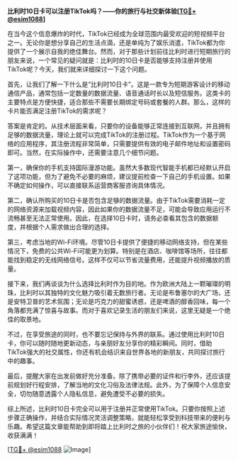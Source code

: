 **比利时10日卡可以注册TikTok吗？——你的旅行与社交新体验[[TG💪+ @esim1088](https://t.me/s/esim1088)]**

在当今这个信息爆炸的时代，TikTok已经成为全球范围内最受欢迎的短视频平台之一。无论你是想分享自己的生活点滴，还是单纯为了娱乐消遣，TikTok都为你提供了一个展示自我的绝佳舞台。然而，对于那些计划前往比利时进行短期旅行的朋友来说，一个常见的疑问就是：比利时的10日卡是否能够支持注册并使用TikTok呢？今天，我们就来详细探讨一下这个问题。

首先，让我们了解一下什么是“比利时10日卡”。这是一款专为短期游客设计的移动通信产品，通常包括一定数量的数据流量、语音通话时长以及短信服务。这类卡的主要特点是方便快捷，适合那些不需要长期绑定号码或套餐的人群。那么，这样的卡片能否满足注册TikTok的需求呢？

答案是肯定的。从技术层面来看，只要你的设备能够正常连接到互联网，并且拥有足够的数据流量，理论上就可以完成TikTok的注册过程。TikTok作为一个基于网络的应用程序，其注册流程非常简单，只需要提供有效的电子邮件地址和设置密码即可。当然，在实际操作中，还需要注意几个细节问题。

第一，确保你的手机支持国际漫游功能。虽然大多数现代智能手机都已经默认开启了这项功能，但为了避免不必要的麻烦，建议提前检查一下自己的手机设置。如果不确定如何操作，可以直接联系运营商客服咨询具体情况。

第二，确认所购买的10日卡是否包含足够的数据流量。由于TikTok需要消耗一定的网络资源来加载视频内容，因此如果你的数据流量不足，可能会导致应用运行不流畅甚至无法正常使用。因此，在选择10日卡时，请务必查看其包含的数据额度，并根据个人需求做出合理的选择。

第三，考虑当地的Wi-Fi环境。尽管10日卡提供了便捷的移动网络支持，但在某些情况下，免费的公共Wi-Fi可能更为划算。特别是在酒店、咖啡馆等场所，往往都能找到稳定的无线网络信号。这样不仅可以节省流量费用，还能提升视频播放的质量。

接下来，我们再谈谈为什么选择比利时作为目的地。作为欧洲大陆上一颗璀璨的明珠，比利时以其独特的文化魅力吸引着无数旅行者。无论是布鲁塞尔的大广场，还是安特卫普的艺术氛围；无论是巧克力的甜蜜诱惑，还是啤酒的醇香回味，每一个角落都充满了惊喜与故事。而对于喜欢记录生活的朋友们来说，这里无疑是一个绝佳的取景地。

不过，在享受旅途的同时，也不要忘记保持与外界的联系。通过使用比利时10日卡，你可以随时随地更新动态，与亲朋好友分享你的精彩瞬间。同时，借助TikTok强大的社交属性，你还有机会结识来自世界各地的新朋友，共同探讨旅行中的趣事。

最后，提醒大家在出发前做好充分准备。除了携带必要的证件和行李外，还应该提前规划好行程安排，了解当地的文化习俗及法律法规。此外，为了保障个人信息安全，切勿随意透露个人隐私信息，避免遭受不必要的损失。

综上所述，比利时10日卡完全可以用于注册并正常使用TikTok。只要你按照上述步骤正确操作，并结合实际情况灵活调整策略，就能轻松享受到科技带来的便利与乐趣。希望这篇文章能帮助到即将踏上比利时之旅的小伙伴们！祝大家旅途愉快，收获满满！

[[TG💪+ @esim1088](https://t.me/s/esim1088) ![Image](https://i.postimg.cc/4NQfJmqS/Snipaste-2025-05-13-00-14-12.png)]